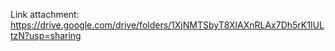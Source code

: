 Link attachment: https://drive.google.com/drive/folders/1XjNMTSbyT8XlAXnRLAx7Dh5rK1IULtzN?usp=sharing